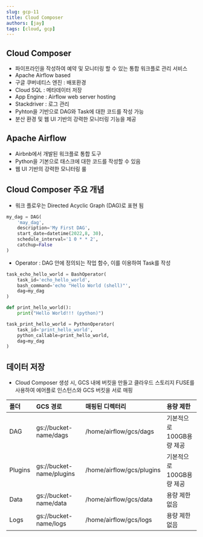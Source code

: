 ```yaml
---
slug: gcp-11
title: Cloud Composer
authors: [jay]
tags: [cloud, gcp]
---
```


## Cloud Composer
- 파이프라인을 작성하여 예약 및 모니터링 할 수 있는 통합 워크플로 관리 서비스
- Apache Airflow based
- 구글 쿠버네티스 엔진 : 배포환경
- Cloud SQL : 메타데이터 저장
- App Engine : Airflow web server hosting
- Stackdriver : 로그 관리
- Pyhton을 기반으로 DAG와 Task에 대한 코드를 작성 가능
- 분산 환경 및 웹 UI 기반의 강력한 모니터링 기능을 제공

## Apache Airflow
- Airbnb에서 개발된 워크플로 통합 도구
- Python을 기본으로 태스크에 대한 코드를 작성할 수 있음
- 웹 UI 기반의 강력한 모니터링 룰

## Cloud Composer 주요 개념
- 워크 플로우는 Directed Acyclic Graph (DAG)로 표현 됨
```python title=DAG
my_dag = DAG(
    'may_dag',
    description='My First DAG',
    start_date=datetime(2022,8, 30),
    schedule_interval='1 0 * * 2',
    catchup=False
)
```
- Operator : DAG 안에 정의되는 작업 함수, 이를 이용하여 Task를 작성
```python title='Bash Operator'
task_echo_hello_world = BashOperator(
    task_id='echo_hello_world',
    bash_command='echo "Hello World (shell)"',
    dag=my_dag
)
```
```python title='Python Operator'
def print_hello_world():
    print("Hello World!!! (python)")

task_print_hello_world = PythonOperator(
    task_id='print_hello_world',
    python_callable=print_hello_world,
    dag=my_dag
)
```

## 데이터 저장
- Cloud Composer 생성 시, GCS 내에 버킷을 만들고 클라우드 스토리지 FUSE를 사용하여 에어플로 인스턴스와 GCS 버킷을 서로 매핑

|폴더|GCS 경로|매핑된 디렉터리|용량 제한|
|:----|:----|:----|:----|
|DAG|gs://bucket-name/dags|/home/airflow/gcs/dags|기본적으로 100GB용량 제공|
|Plugins|gs://bucket-name/plugins|/home/airflow/gcs/plugins|기본적으로 100GB용량 제공|
|Data|gs://bucket-name/data|/home/airflow/gcs/data|용량 제한 없음|
|Logs|gs://bucket-name/logs|/home/airflow/gcs/logs|용량 제한 없음|
